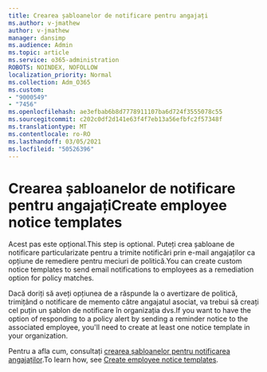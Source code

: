 ```yaml
---
title: Crearea șabloanelor de notificare pentru angajați
ms.author: v-jmathew
author: v-jmathew
manager: dansimp
ms.audience: Admin
ms.topic: article
ms.service: o365-administration
ROBOTS: NOINDEX, NOFOLLOW
localization_priority: Normal
ms.collection: Adm_O365
ms.custom:
- "9000549"
- "7456"
ms.openlocfilehash: ae3efbab6b8d7778911107ba6d724f3555078c55
ms.sourcegitcommit: c202c0df2d141e63f4f7eb13a56efbfc2f57348f
ms.translationtype: MT
ms.contentlocale: ro-RO
ms.lasthandoff: 03/05/2021
ms.locfileid: "50526396"
---
```

# <a name="create-employee-notice-templates"></a><span data-ttu-id="b3d55-102">Crearea șabloanelor de notificare pentru angajați</span><span class="sxs-lookup"><span data-stu-id="b3d55-102">Create employee notice templates</span></span>

<span data-ttu-id="b3d55-103">Acest pas este opțional.</span><span class="sxs-lookup"><span data-stu-id="b3d55-103">This step is optional.</span></span> <span data-ttu-id="b3d55-104">Puteți crea șabloane de notificare particularizate pentru a trimite notificări prin e-mail angajaților ca opțiune de remediere pentru meciuri de politică.</span><span class="sxs-lookup"><span data-stu-id="b3d55-104">You can create custom notice templates to send email notifications to employees as a remediation option for policy matches.</span></span>

<span data-ttu-id="b3d55-105">Dacă doriți să aveți opțiunea de a răspunde la o avertizare de politică, trimițând o notificare de memento către angajatul asociat, va trebui să creați cel puțin un șablon de notificare în organizația dvs.</span><span class="sxs-lookup"><span data-stu-id="b3d55-105">If you want to have the option of responding to a policy alert by sending a reminder notice to the associated employee, you'll need to create at least one notice template in your organization.</span></span>

<span data-ttu-id="b3d55-106">Pentru a afla cum, consultați [crearea șabloanelor pentru notificarea angajaților](https://go.microsoft.com/fwlink/?linkid=2129080).</span><span class="sxs-lookup"><span data-stu-id="b3d55-106">To learn how, see [Create employee notice templates](https://go.microsoft.com/fwlink/?linkid=2129080).</span></span>
